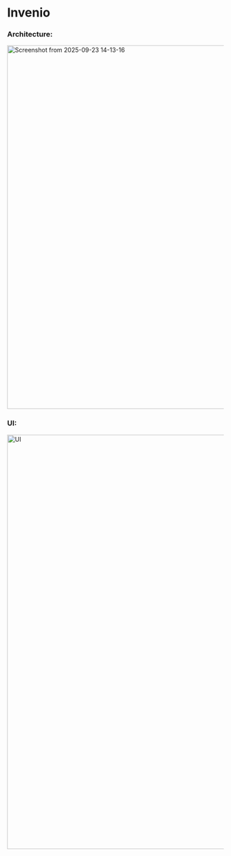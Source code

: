 # Invenio

### Architecture:
<img width="1297" height="844" alt="Screenshot from 2025-09-23 14-13-16" src="https://github.com/user-attachments/assets/bcc04a97-2e49-45a3-ab7a-196d7f52e989" />

### UI:
<img width="1881" height="962" alt="UI" src="https://github.com/user-attachments/assets/a4ba11fe-8667-4981-8038-5ad8182668b3" />

